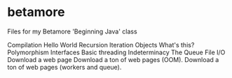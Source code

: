 betamore
========

Files for my Betamore 'Beginning Java' class

Compilation
Hello World
Recursion
Iteration
Objects
What's this?
Polymorphism
Interfaces
Basic threading
Indeterminacy
The Queue
File I/O
Download a web page
Download a ton of web pages (OOM).
Download a ton of web pages (workers and queue).
